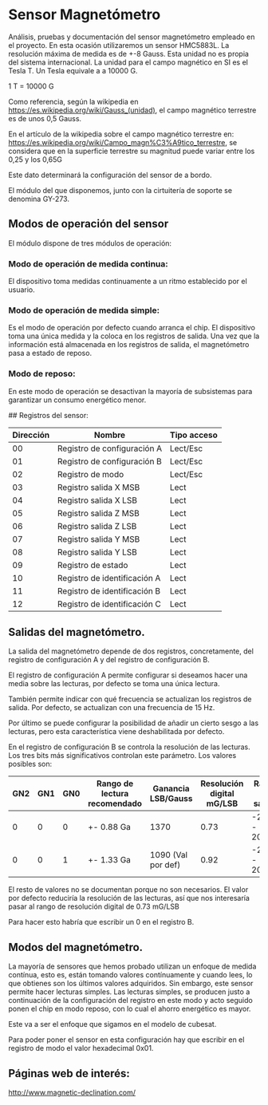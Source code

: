 # Sensor Magnetómetro
Análisis, pruebas y documentación del sensor magnetómetro empleado en el proyecto.
En esta ocasión utilizaremos un sensor HMC5883L.
La resolución máxima de medida es de +-8 Gauss. Esta unidad no es propia del
sistema internacional. La unidad para el campo magnético en SI es el Tesla T.
Un Tesla equivale a a 10000 G.

1 T = 10000 G

Como referencia, según la wikipedia en https://es.wikipedia.org/wiki/Gauss_(unidad),
el campo magnético terrestre es de unos 0,5 Gauss.

En el artículo de la wikipedia sobre el campo magnético terrestre en: https://es.wikipedia.org/wiki/Campo_magn%C3%A9tico_terrestre, se considera que
en la superficie terrestre su magnitud puede variar entre los 0,25 y los 0,65G

Este dato determinará la configuración del sensor de a bordo.

El módulo del que disponemos, junto con la cirtuitería de soporte se denomina
GY-273.

## Modos de operación del sensor
El módulo dispone de tres módulos de operación:

### Modo de operación de medida continua:
El dispositivo toma medidas continuamente a un ritmo establecido por el usuario.


### Modo de operación de medida simple:
Es el modo de operación por defecto cuando arranca el chip. El dispositivo toma
una única medida y la coloca en los registros de salida.
Una vez que la información está almacenada en los registros de salida,
el magnetómetro pasa a estado de reposo.

### Modo de reposo:
En este modo de operación se desactivan la mayoría de subsistemas para garantizar
un consumo energético menor.

## Registros del sensor:

| Dirección | Nombre                        | Tipo acceso |
|-----------|-------------------------------|-------------|
| 00        | Registro de configuración A   | Lect/Esc    |
| 01        | Registro de configuración B   | Lect/Esc    |
| 02        | Registro de modo              | Lect/Esc    |
| 03        | Registro salida X MSB         | Lect        |
| 04        | Registro salida X LSB         | Lect        |
| 05        | Registro salida Z MSB         | Lect        |
| 06        | Registro salida Z LSB         | Lect        |
| 07        | Registro salida Y MSB         | Lect        |
| 08        | Registro salida Y LSB         | Lect        |
| 09        | Registro de estado            | Lect        |
| 10        | Registro de identificación A  | Lect        |
| 11        | Registro de identificación B  | Lect        |
| 12        | Registro de identificación C  | Lect        |

## Salidas del magnetómetro.

La salida del magnetómetro depende de dos registros, concretamente, del registro
de configuración A y del registro de configuración B.

El registro de configuración A permite configurar si deseamos hacer una media sobre
las lecturas, por defecto se toma una única lectura.

También permite indicar con qué frecuencia se actualizan los registros de salida.
Por defecto, se actualizan con una frecuencia de 15 Hz.

Por último se puede configurar la posibilidad de añadir un cierto sesgo a las
lecturas, pero esta característica viene deshabilitada por defecto.

En el registro de configuración B se controla la resolución de las lecturas. Los
tres bits más significativos controlan este parámetro. Los valores posibles son:

|   GN2  |  GN1  |  GN0  | Rango de lectura recomendado | Ganancia LSB/Gauss  |  Resolución digital mG/LSB | Rango de salida |
|--------|-------|-------|------------------------------|---------------------|----------------------------|-----------------|
|  0     |    0  |   0   | +- 0.88 Ga                   | 1370                | 0.73                       | -2048 - 2047    |
|  0     |    0  |   1   | +- 1.33 Ga                   | 1090 (Val por def)  | 0.92                       | -2048 - 2047    |


El resto de valores no se documentan porque no son necesarios. El valor por defecto reduciría la resolución
de las lecturas, así que nos interesaría pasar al rango de resolución digital de 0.73 mG/LSB

Para hacer esto habría que escribir un 0 en el registro B.

## Modos del magnetómetro.
La mayoría de sensores que hemos probado utilizan un enfoque de medida contínua,
esto es, están tomando valores contínuamente y cuando lees, lo que obtienes son
los últimos valores adquiridos.
Sin embargo, este sensor permite hacer lecturas simples. Las lecturas simples,
se producen justo a continuación de la configuración del registro en este modo y
acto seguido ponen el chip en modo reposo, con lo cual el ahorro energético es mayor.

Este va a ser el enfoque que sigamos en el modelo de cubesat.

Para poder poner el sensor en esta configuración hay que escribir en el registro
de modo el valor hexadecimal 0x01.

## Páginas web de interés:
http://www.magnetic-declination.com/
